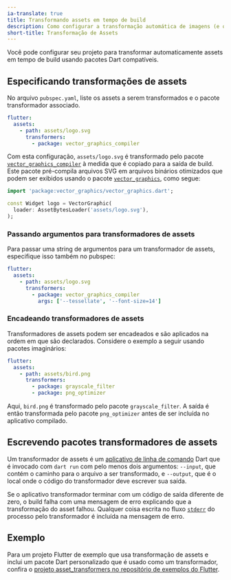 ```yaml
---
ia-translate: true
title: Transformando assets em tempo de build
description: Como configurar a transformação automática de imagens (e outros assets) em seu aplicativo Flutter.
short-title: Transformação de Assets
---
```


Você pode configurar seu projeto para transformar automaticamente assets
em tempo de build usando pacotes Dart compatíveis.

## Especificando transformações de assets

No arquivo `pubspec.yaml`, liste os assets a serem transformados e o pacote
transformador associado.

```yaml
flutter:
  assets:
    - path: assets/logo.svg
      transformers:
        - package: vector_graphics_compiler
```

Com esta configuração, `assets/logo.svg` é transformado pelo
pacote [`vector_graphics_compiler`][] à medida que é copiado para a saída de build.
Este pacote pré-compila arquivos SVG em arquivos binários otimizados que podem
ser exibidos usando o pacote [`vector_graphics`][], como segue:

<?code-excerpt "ui/assets_and_images/lib/logo.dart (TransformedAsset)"?>
```dart
import 'package:vector_graphics/vector_graphics.dart';

const Widget logo = VectorGraphic(
  loader: AssetBytesLoader('assets/logo.svg'),
);
```

### Passando argumentos para transformadores de assets

Para passar uma string de argumentos para um transformador de assets,
especifique isso também no pubspec:

```yaml
flutter:
  assets:
    - path: assets/logo.svg
      transformers:
        - package: vector_graphics_compiler
          args: ['--tessellate', '--font-size=14']
```

### Encadeando transformadores de assets

Transformadores de assets podem ser encadeados e são aplicados na
ordem em que são declarados.
Considere o exemplo a seguir usando pacotes imaginários:

```yaml
flutter:
  assets:
    - path: assets/bird.png
      transformers:
        - package: grayscale_filter
        - package: png_optimizer
```

Aqui, `bird.png` é transformado pelo pacote `grayscale_filter`.
A saída é então transformada pelo pacote `png_optimizer` antes de ser
incluída no aplicativo compilado.

## Escrevendo pacotes transformadores de assets

Um transformador de assets é um [aplicativo de linha de comando][] Dart que é invocado com
`dart run` com pelo menos dois argumentos: `--input`, que contém o caminho para
o arquivo a ser transformado, e `--output`, que é o local onde o
código do transformador deve escrever sua saída.

Se o aplicativo transformador terminar com um código de saída diferente de zero, o build
falha com uma mensagem de erro explicando que a transformação do asset falhou.
Qualquer coisa escrita no fluxo [`stderr`][] do processo pelo transformador é
incluída na mensagem de erro.

## Exemplo

Para um projeto Flutter de exemplo que usa transformação de assets e inclui um pacote
Dart personalizado que é usado como um transformador, confira o
[projeto asset_transformers no repositório de exemplos do Flutter][].

[aplicativo de linha de comando]: {{site.dart-site}}/tutorials/server/cmdline
[projeto asset_transformers no repositório de exemplos do Flutter]: {{site.repo.samples}}/tree/main/asset_transformation
[`vector_graphics_compiler`]: {{site.pub}}/packages/vector_graphics_compiler
[`vector_graphics`]: {{site.pub}}//packages/vector_graphics
[`stderr`]: {{site.api}}/flutter/dart-io/Process/stderr.html

